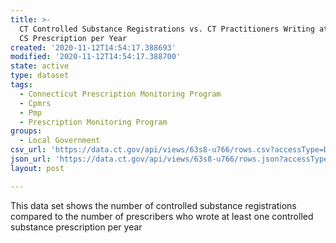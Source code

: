 ```yaml
---
title: >-
  CT Controlled Substance Registrations vs. CT Practitioners Writing at Least 1
  CS Prescription per Year
created: '2020-11-12T14:54:17.388693'
modified: '2020-11-12T14:54:17.388700'
state: active
type: dataset
tags:
  - Connecticut Prescription Monitoring Program
  - Cpmrs
  - Pmp
  - Prescription Monitoring Program
groups:
  - Local Government
csv_url: 'https://data.ct.gov/api/views/63s8-u766/rows.csv?accessType=DOWNLOAD'
json_url: 'https://data.ct.gov/api/views/63s8-u766/rows.json?accessType=DOWNLOAD'
layout: post

---
```

This data set shows the number of controlled substance registrations compared to the number of prescribers who wrote at least one controlled substance prescription per year
